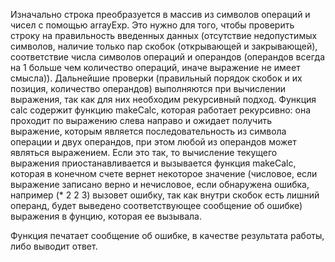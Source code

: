 Изначально строка преобразуется в массив из символов операций и чисел с помощью arrayExp. Это нужно для того, чтобы проверить строку на правильность введенных данных (отсутствие недопустимых символов, наличие только пар скобок (открывающей и закрывающей), соответствие числа символов операций и операндов (операндов всегда на 1 больше чем количество операций, иначе выражение не имеет смысла)). Дальнейшие проверки (правильный порядок скобок и их позиция, количество операндов) выполняются при вычислении выражения, так как для них необходим рекурсивный подход.
Функция calc содержит функцию makeCalc, которая работает рекурсивно: она проходит по выражению слева направо и ожидает получить 
выражение, которым является последовательность из символа операции и двух операндов, при этом любой из операндов 
может являться выражением.
Если это так, то вычисление текущего выражения приостанавливается и вызывается функция makeCalc, которая в конечном счете
вернет некоторое значение (числовое, если выражение записано верно и нечисловое, если обнаружена ошибка, например (* 2 2 3) вызовет ошибку, так как внутри скобок есть лишний операнд, будет выведено соответствующее сообщение об ошибке) выражения в фунцию, которая ее вызывала.

Функция печатает сообщение об ошибке, в качестве результата работы, либо выводит ответ.
